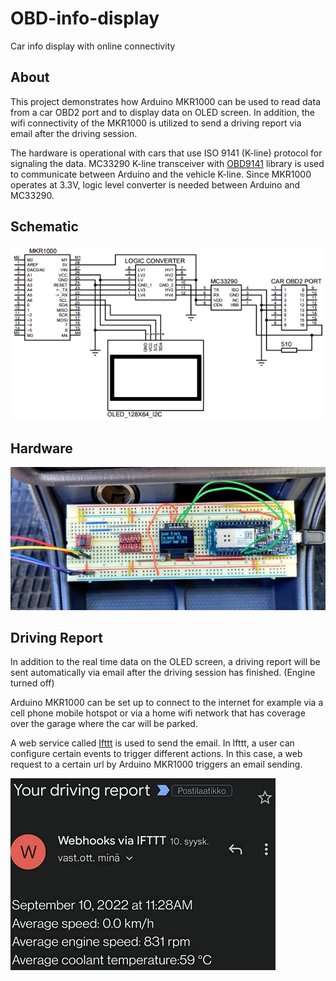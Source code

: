 # OBD-info-display
Car info display with online connectivity

## About
This project demonstrates how Arduino MKR1000 can be used to read data from a
car OBD2 port and to display data on OLED screen. In addition, the wifi
connectivity of the MKR1000 is utilized to send a driving report via email
after the driving session.

The hardware is operational with cars that use ISO 9141 (K-line) protocol for
signaling the data. MC33290 K-line transceiver with
[OBD9141](https://github.com/iwanders/OBD9141) library is used to communicate
between Arduino and the vehicle K-line. Since MKR1000 operates at 3.3V, logic
level converter is needed between Arduino and MC33290.


## Schematic

![image](images/schematic.PNG)

## Hardware

![image](images/hardware.jpg)

## Driving Report
In addition to the real time data on the OLED screen, a driving report will be
sent automatically via email after the driving session has finished.
(Engine turned off)

Arduino MKR1000 can be set up to connect to the internet for example via a cell
phone mobile hotspot or via a home wifi network that has coverage over the
garage where the car will be parked.

A web service called [Ifttt](https://ifttt.com/explore) is used to send the
email. In Ifttt, a user can configure certain events to trigger different
actions. In this case, a web request to a certain url by Arduino MKR1000
triggers an email sending.

![image](images/email.png)

